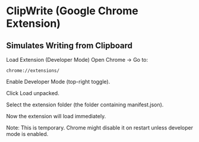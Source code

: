 # ClipWrite (Google Chrome Extension)
## Simulates Writing from Clipboard

Load Extension (Developer Mode)
Open Chrome → Go to:

```chrome://extensions/```

Enable Developer Mode (top-right toggle).

Click Load unpacked.

Select the extension folder (the folder containing manifest.json).

Now the extension will load immediately.

Note: This is temporary. Chrome might disable it on restart unless developer mode is enabled.
